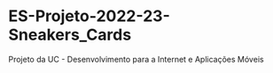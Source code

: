 # ES-Projeto-2022-23-Sneakers_Cards
Projeto da UC - Desenvolvimento para a Internet e Aplicações Móveis
